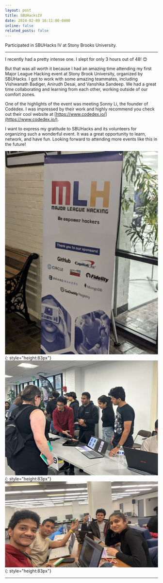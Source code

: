 ```yaml
---
layout: post
title: SBUHacksIV
date: 2024-02-09 16:11:00-0400
inline: false
related_posts: false
---
```


Participated in SBUHacks IV at Stony Brooks University. 

---

I recently had a pretty intense one. I slept for only 3 hours out of 48! 😊

But that was all worth it because I had an amazing time attending my first Major League Hacking event at Stony Brook University, organized by SBUHacks. I got to work with some amazing teammates, including Vishwanath Badiger, Anirudh Desai, and Vanshika Sandeep. We had a great time collaborating and learning from each other, working outside of our comfort zones.

One of the highlights of the event was meeting Sonny Li, the founder of Codédex. I was impressed by their work and highly recommend you check out their cool website at [https://www.codedex.io/](https://www.codedex.io/).

I want to express my gratitude to SBUHacks and its volunteers for organizing such a wonderful event. It was a great opportunity to learn, network, and have fun. Looking forward to attending more events like this in the future!


![sbuhacks1](/assets/img/sbuhacks1.jpg){: style="height:83px"}
![sbuhacks2](/assets/img/sbuhacks2.jpg){: style="height:83px"}
![sbuhacks3](/assets/img/sbuhacks3.jpg){: style="height:83px"}

---
